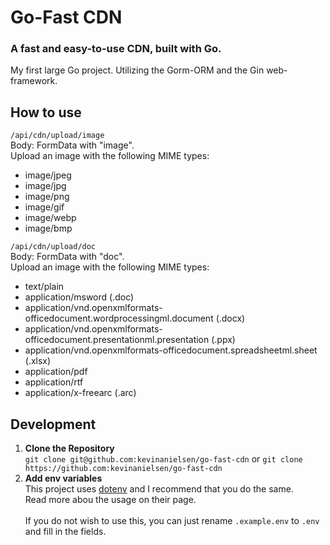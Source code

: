 # Go-Fast CDN

### A fast and easy-to-use CDN, built with Go.

My first large Go project. Utilizing the Gorm-ORM and the Gin web-framework.

## How to use

`/api/cdn/upload/image`<br>
Body: FormData with "image".<br>
Upload an image with the following MIME types:

- image/jpeg
- image/jpg
- image/png
- image/gif
- image/webp
- image/bmp

`/api/cdn/upload/doc`<br>
Body: FormData with "doc".<br>
Upload an image with the following MIME types:

- text/plain
- application/msword (.doc)
- application/vnd.openxmlformats-officedocument.wordprocessingml.document (.docx)
- application/vnd.openxmlformats-officedocument.presentationml.presentation (.ppx)
- application/vnd.openxmlformats-officedocument.spreadsheetml.sheet (.xlsx)
- application/pdf
- application/rtf
- application/x-freearc (.arc)

## Development

1. **Clone the Repository** <br>
   `git clone git@github.com:kevinanielsen/go-fast-cdn`
   or `git clone https://github.com:kevinanielsen/go-fast-cdn`
2. **Add env variables** <br>
   This project uses [dotenv](https://vault.dotenv.org/) and I recommend that you do the same. <br>
   Read more abou the usage on their page. <br><br>
   If you do not wish to use this, you can just rename `.example.env` to `.env` and fill in the fields.
